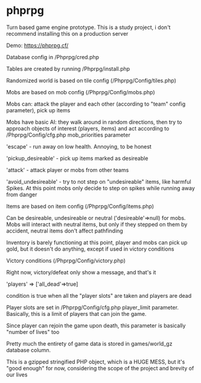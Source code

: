 # phprpg
Turn based game engine prototype. This is a study project, i don't recommend installing this on a production server

Demo: https://phprpg.cf/

Database config in /Phprpg/cred.php

Tables are created by running /Phprpg/install.php

Randomized world is based on tile config (/Phprpg/Config/tiles.php)

Mobs are based on mob config (/Phprpg/Config/mobs.php)

Mobs can: attack the player and each other (according to "team" config parameter), pick up items

Mobs have basic AI: they walk around in random directions, then try to approach objects of interest (players, items)
and act according to /Phprpg/Config/cfg.php mob_priorities parameter

'escape' - run away on low health. Annoying, to be honest

'pickup_desireable' - pick up items marked as desireable

'attack' - attack player or mobs from other teams

'avoid_undesireable' - try to not step on "undesireable" items, like harmful Spikes. At this point mobs only decide to step on spikes while running away from danger

Items are based on item config (/Phprpg/Config/items.php)

Can be desireable, undesireable or neutral ('desireable'=>null) for mobs. Mobs will interact with neutral items, but only if they stepped on them by accident, neutral items don't affect pathfinding

Inventory is barely functioning at this point, player and mobs can pick up gold, but it doesn't do anything, except if used in victory conditions

Victory conditions (/Phprpg/Config/victory.php)

Right now, victory/defeat only show a message, and that's it

'players' => ['all_dead'=>true]

condition is true when all the "player slots" are taken and players are dead

Player slots are set in /Phprpg/Config/cfg.php player_limit parameter. Basically, this is a limit of players that can join the game.

Since player can rejoin the game upon death, this parameter is basically "number of lives" too

Pretty much the entirety of game data is stored in games/world_gz database column. 

This is a gzipped stringified PHP object, which is a HUGE MESS, but it's "good enough" for now, considering the scope of the project and brevity of our lives
